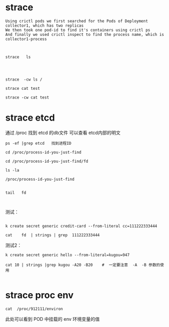 #  strace

```
Using crictl pods we first searched for the Pods of Deployment collector1, which has two replicas
We then took one pod-id to find it's containers using crictl ps
And finally we used crictl inspect to find the process name, which is collector1-process

```





```


strace   ls 




strace  -cw ls /
```



```
strace cat test

strace -cw cat test

```

#   strace  etcd

通过 /proc 找到 etcd 的db文件 可以查看 etcd内部的明文


```
ps -ef |grep etcd   找到进程ID

cd /proc/process-id-you-just-find

cd /proc/process-id-you-just-find/fd

ls -la

/proc/process-id-you-just-find   


tail   fd 



```


测试：

```

k create secret generic credit-card --from-literal cc=111222333444 

cat    fd  | strings | grep  111222333444
```


测试2：

```
k create secret generic hello --from-literal=kugou=947

cat 10 | strings |grep kugou -A20 -B20    #  一定要注意  -A  -B 参数的使用


```




#  strace  proc   env


```
cat  /proc/912111/environ
```

此处可以看到 POD 中挂载的 env 环境变量的值 



